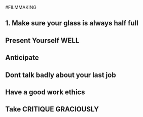 #FILMMAKING


## 1. Make sure your glass is always half full
## Present Yourself WELL
## Anticipate
## Dont talk badly about your last job
## Have a good work ethics
## Take CRITIQUE GRACIOUSLY
